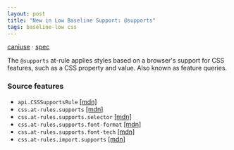 ```yaml
---
layout: post
title: "New in Low Baseline Support: @supports"
tags: baseline-low css
---
```


[caniuse](https://caniuse.com/?search=supports) · [spec](https://drafts.csswg.org/css-conditional-3/#at-supports)

The `@supports` at-rule applies styles based on a browser's support for CSS features, such as a CSS property and value. Also known as feature queries.

### Source features

- ``api.CSSSupportsRule`` [[mdn]](https://https://developer.mozilla.org/en-US/search?q=api.CSSSupportsRule)
- ``css.at-rules.supports`` [[mdn]](https://https://developer.mozilla.org/en-US/search?q=css.at-rules.supports)
- ``css.at-rules.supports.selector`` [[mdn]](https://https://developer.mozilla.org/en-US/search?q=css.at-rules.supports.selector)
- ``css.at-rules.supports.font-format`` [[mdn]](https://https://developer.mozilla.org/en-US/search?q=css.at-rules.supports.font-format)
- ``css.at-rules.supports.font-tech`` [[mdn]](https://https://developer.mozilla.org/en-US/search?q=css.at-rules.supports.font-tech)
- ``css.at-rules.import.supports`` [[mdn]](https://https://developer.mozilla.org/en-US/search?q=css.at-rules.import.supports)
